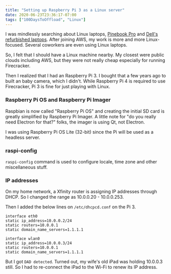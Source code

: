 ```yaml
---
title: "Setting up Raspberry Pi 3 as a Linux server"
date: 2020-06-23T23:36:17-07:00
tags: ["100DaysToOffload", "Linux"]
---
```

I was mindlessly searching about Linux laptops, [Pinebook Pro](https://www.pine64.org/pinebook-pro/) and [Dell's refurbished laptops](https://www.dellrefurbished.com/). After joining AWS, my work is more and more Linux-focused. Several coworkers are even using Linux laptops.

So, I felt that I should have a Linux machine nearby. My closest were public clouds including AWS, but they were not really cheap especially for running Firecracker.

Then I realized that I had an Raspberry Pi 3. I bought that a few years ago to built an baby camera, which I didn't. While Raspberry Pi 4 is required to use Firecracker, Pi 3 is fine for just playing with Linux.

### Raspberry Pi OS and Raspberry Pi Imager

Raspbian is now called "Raspberry Pi OS" and creating the initial SD card is greatly simplified by Raspberry Pi Imager. A little note for "do you really need Electron for that?" folks, the imager is using Qt, not Electron.

I was using Raspberry Pi OS Lite (32-bit) since the Pi will be used as a headless server.

### raspi-config

`raspi-config` command is used to configure locale, time zone and other miscellaneous stuff. 

### IP addresses

On my home network, a Xfinity router is assigning IP addresses through DHCP. So I changed the range as 10.0.0.20 - 10.0.0.253.

Then I added the below lines on `/etc/dhcpcd.conf` on the Pi 3.

```
interface eth0
static ip_address=10.0.0.2/24
static routers=10.0.0.1
static domain_name_servers=1.1.1.1

interface wlan0
static ip_address=10.0.0.3/24
static routers=10.0.0.1
static domain_name_servers=1.1.1.1
```

But I got `DAD detected`. Turned out, my wife's old iPad was holding 10.0.0.3 still. So I had to re-connect the iPad to the Wi-Fi to renew its IP address.
